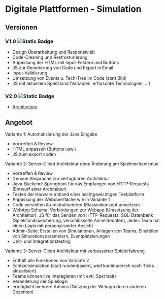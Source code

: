 # Digitale Plattformen - Simulation

## Versionen

### V1.0 ![Static Badge](https://img.shields.io/badge/Status-Umgesetzt-green)


- Design Überarbeitung und Responsivität
- Code-Cleaning und Restrukturierung
- Anpassung der HTML mit Input-Feldern und Buttons
- JS zur Generierung von Code und Export in Email
- Input-Validierung
- Umsetzung von Events u. Tech-Tree im Code (statt Bild)
- JS mit aktuellem Spielstand (Variablen, erforschte Technologien, ...)

### V2.0 ![Static Badge](https://img.shields.io/badge/Status-Entwurf-yellow)

- [Architecture](https://github.com/finitearth/platformsimulator/blob/main/Architecture.pdf)

## Angebot

Variante 1: Automatisierung der Java Eingabe

- Vortreffen & Review
- HTML anpassen (Buttons usw.)
- JS zum export coden

Variante 2: Server-Client Architektur ohne Änderung am Spielmechanismus

- Vortreffen & Review
- Genaue Absprache zur verfügbaren Architektur
- Java-Backend: Springboot für das Empfangen von HTTP-Requests (Entwurf einer Architektur)
- Testen der Harware anhand einer leichtgewichtigen Testplatform
- Anpassung der Weboberfläche wie in Variante 1
- Code verstehen & umstrukturieren (Klassenkonzept umsetzen)
- WebApp Schema: Verbindungen zur Webapp (Umsetzung der Architektur), JS für das Senden von HTTP-Requests, SQL-Datenbank (Spielstandspeicherung, verschlüsselte Anmeldedaten), Jedes Team hat einen Login mit personalisierter Ansicht
- Admin-Seite: Erstellen von Simulationen, Anlegen von Teams, Einstellen von Simulationsparametern, Eventplatzierungen
- Unit- und Integrationstesting

Variante 3: Server-Client Architektur mit verbesserter Spielerfahrung
- Enthält alle Funktionen von Variante 2
- Echtzeitsimulation (statt rundenbasiert, wird kontinuierlich nach Ticks aktualisiert)
- Teams können live interagieren (mit evtl. Sperrzeit)
- Veränderung der Spiellogik
- ermöglicht mehrere Admins (Nutzung der Webapp durch anderen Dozenten)
